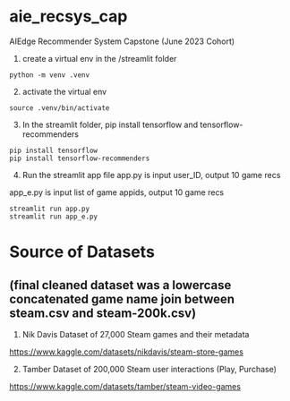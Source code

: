 # aie_recsys_cap
AIEdge Recommender System Capstone (June 2023 Cohort)



1. create a virtual env in the /streamlit folder
```
python -m venv .venv
```

2. activate the virtual env
```
source .venv/bin/activate
```

3. In the streamlit folder, pip install tensorflow and tensorflow-recommenders
```
pip install tensorflow
pip install tensorflow-recommenders
```

4. Run the streamlit app file 
app.py is input user_ID, output 10 game recs

app_e.py is input list of game appids, output 10 game recs

```
streamlit run app.py
streamlit run app_e.py
```

# Source of Datasets 
## (final cleaned dataset was a lowercase concatenated game name join between steam.csv and steam-200k.csv)

1. Nik Davis Dataset of 27,000 Steam games and their metadata

https://www.kaggle.com/datasets/nikdavis/steam-store-games


2. Tamber Dataset of 200,000 Steam user interactions (Play, Purchase)

https://www.kaggle.com/datasets/tamber/steam-video-games